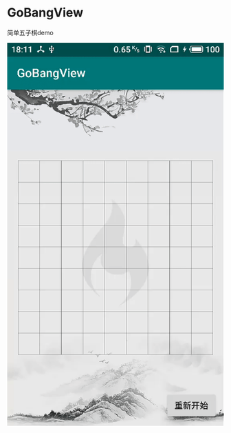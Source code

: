 # GoBangView
简单五子棋demo

![image](https://github.com/zhj1993/GoBangView/blob/master/app/src/z7u2k-445wl.gif)
